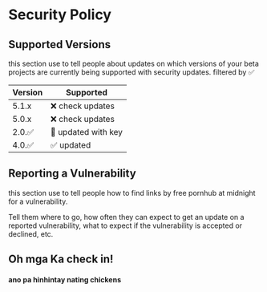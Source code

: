 # Security Policy

## Supported Versions

this section  use to tell  people about  updates on  which versions of your beta projects are
currently being supported with security updates. filtered by :white_check_mark:

| Version | Supported          |
| ------- | ------------------ |
| 5.1.x   | :x: check updates  |
| 5.0.x   | :x: check updates  |
| 2.0.:white_check_mark: |  🔑 updated with key  |               |
| 4.0.:white_check_mark: | :white_check_mark: updated || < 4.0   | :x:                |

## Reporting a Vulnerability

this section use to tell people how to find links by free pornhub at midnight for a vulnerability.

Tell them where to go, how often they can expect to get an update on a
reported vulnerability, what to expect if the vulnerability is accepted or
declined, etc.

## Oh mga Ka check in!
#### ano pa hinhintay nating chickens
